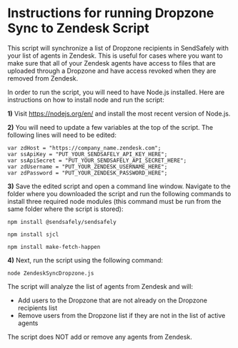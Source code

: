 # Instructions for running Dropzone Sync to Zendesk Script #

This script will synchronize a list of Dropzone recipients in SendSafely with your list of agents in Zendesk. This is useful for cases where you want to make sure that all of your Zendesk agents have access to files that are uploaded through a Dropzone and have access revoked when they are removed from Zendesk. 

In order to run the script, you will need to have Node.js installed. Here are instructions on how to install node and run the script:

**1)** Visit https://nodejs.org/en/ and install the most recent version of Node.js.

**2)** You will need to update a few variables at the top of the script. The following lines will need to be edited:

```var ssHost = "https://company_name.sendsafely.com";
var zdHost = "https://company_name.zendesk.com";
var ssApiKey = "PUT_YOUR_SENDSAFELY_API_KEY_HERE";
var ssApiSecret = "PUT_YOUR_SENDSAFELY_API_SECRET_HERE";
var zdUsername = "PUT_YOUR_ZENDESK_USERNAME_HERE";
var zdPassword = "PUT_YOUR_ZENDESK_PASSWORD_HERE";
```

**3)** Save the edited script and open a command line window. Navigate to the folder where you downloaded the script and run the following commands to install three required node modules (this command must be run from the same folder where the script is stored):

`npm install @sendsafely/sendsafely`

`npm install sjcl`

`npm install make-fetch-happen`

**4)** Next, run the script using the following command:

`node ZendeskSyncDropzone.js`

The script will analyze the list of agents from Zendesk and will:
- Add users to the Dropzone that are not already on the Dropzone recipients list
- Remove users from the Dropzone list if they are not in the list of active agents

The script does NOT add or remove any agents from Zendesk. 
